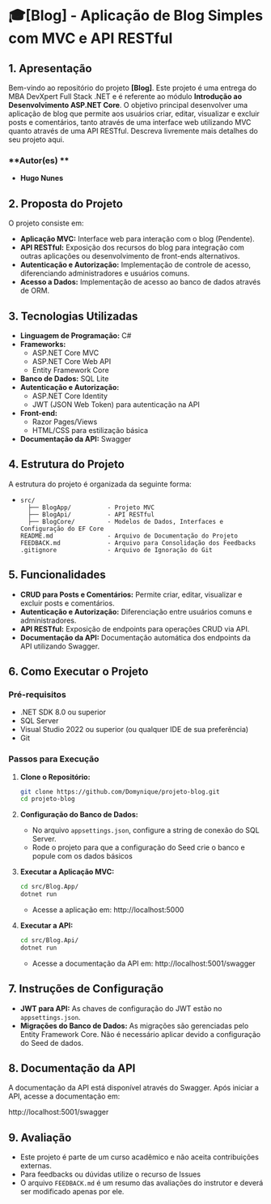 # 🎓**[Blog] - Aplicação de Blog Simples com MVC e API RESTful**



## **1. Apresentação** 

Bem-vindo ao repositório do projeto **[Blog]**. Este projeto é uma entrega do MBA DevXpert Full Stack .NET e é referente ao módulo **Introdução ao Desenvolvimento ASP.NET Core**.
O objetivo principal desenvolver uma aplicação de blog que permite aos usuários criar, editar, visualizar e excluir posts e comentários, tanto através de uma interface web utilizando MVC quanto através de uma API RESTful.
Descreva livremente mais detalhes do seu projeto aqui.

### **Autor(es) **
- **Hugo Nunes**

## **2. Proposta do Projeto**

O projeto consiste em:

- **Aplicação MVC:** Interface web para interação com o blog (Pendente).
- **API RESTful:** Exposição dos recursos do blog para integração com outras aplicações ou desenvolvimento de front-ends alternativos.
- **Autenticação e Autorização:** Implementação de controle de acesso, diferenciando administradores e usuários comuns.
- **Acesso a Dados:** Implementação de acesso ao banco de dados através de ORM.

## **3. Tecnologias Utilizadas**

- **Linguagem de Programação:** C#
- **Frameworks:**
  - ASP.NET Core MVC
  - ASP.NET Core Web API
  - Entity Framework Core
- **Banco de Dados:** SQL Lite
- **Autenticação e Autorização:**
  - ASP.NET Core Identity
  - JWT (JSON Web Token) para autenticação na API
- **Front-end:**
  - Razor Pages/Views
  - HTML/CSS para estilização básica
- **Documentação da API:** Swagger

## **4. Estrutura do Projeto**

A estrutura do projeto é organizada da seguinte forma:

- ```
  src/
    ├── BlogApp/          - Projeto MVC
    ├── BlogApi/          - API RESTful
    ├── BlogCore/         - Modelos de Dados, Interfaces e Configuração do EF Core
  README.md               - Arquivo de Documentação do Projeto
  FEEDBACK.md             - Arquivo para Consolidação dos Feedbacks
  .gitignore              - Arquivo de Ignoração do Git
  ```

## **5. Funcionalidades**

- **CRUD para Posts e Comentários:** Permite criar, editar, visualizar e excluir posts e comentários.
- **Autenticação e Autorização:** Diferenciação entre usuários comuns e administradores.
- **API RESTful:** Exposição de endpoints para operações CRUD via API.
- **Documentação da API:** Documentação automática dos endpoints da API utilizando Swagger.

## **6. Como Executar o Projeto**

### **Pré-requisitos**

- .NET SDK 8.0 ou superior
- SQL Server
- Visual Studio 2022 ou superior (ou qualquer IDE de sua preferência)
- Git

### **Passos para Execução**

1. **Clone o Repositório:**
   
   ```bash
   git clone https://github.com/Domynique/projeto-blog.git
   cd projeto-blog
   ```
   
2. **Configuração do Banco de Dados:**
   
   - No arquivo `appsettings.json`, configure a string de conexão do SQL Server.
   - Rode o projeto para que a configuração do Seed crie o banco e popule com os dados básicos
   
3. **Executar a Aplicação MVC:**
   
   ```bash
   cd src/Blog.App/
   dotnet run
   ```
   
   - Acesse a aplicação em: http://localhost:5000
   
4. **Executar a API:**
   
   ```bash
   cd src/Blog.Api/
   dotnet run
   ```
   
   - Acesse a documentação da API em: http://localhost:5001/swagger

## **7. Instruções de Configuração**

- **JWT para API:** As chaves de configuração do JWT estão no `appsettings.json`.
- **Migrações do Banco de Dados:** As migrações são gerenciadas pelo Entity Framework Core. Não é necessário aplicar devido a configuração do Seed de dados.

## **8. Documentação da API**

A documentação da API está disponível através do Swagger. Após iniciar a API, acesse a documentação em:

http://localhost:5001/swagger

## **9. Avaliação**

- Este projeto é parte de um curso acadêmico e não aceita contribuições externas. 
- Para feedbacks ou dúvidas utilize o recurso de Issues
- O arquivo `FEEDBACK.md` é um resumo das avaliações do instrutor e deverá ser modificado apenas por ele.



